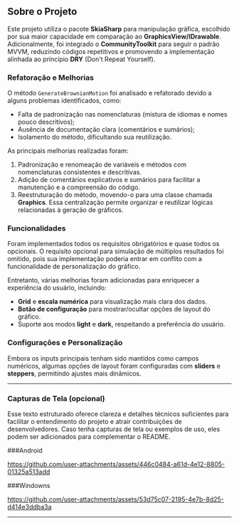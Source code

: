 ## Sobre o Projeto

Este projeto utiliza o pacote **SkiaSharp** para manipulação gráfica, escolhido por sua maior capacidade em comparação ao **GraphicsView/IDrawable**. Adicionalmente, foi integrado o **CommunityToolkit** para seguir o padrão MVVM, reduzindo códigos repetitivos e promovendo a implementação alinhada ao princípio **DRY** (Don't Repeat Yourself).

### Refatoração e Melhorias

O método `GenerateBrownianMotion` foi analisado e refatorado devido a alguns problemas identificados, como:  
- Falta de padronização nas nomenclaturas (mistura de idiomas e nomes pouco descritivos);  
- Ausência de documentação clara (comentários e sumários);  
- Isolamento do método, dificultando sua reutilização.

As principais melhorias realizadas foram:  
1. Padronização e renomeação de variáveis e métodos com nomenclaturas consistentes e descritivas.  
2. Adição de comentários explicativos e sumários para facilitar a manutenção e a compreensão do código.  
3. Reestruturação do método, movendo-o para uma classe chamada **Graphics**. Essa centralização permite organizar e reutilizar lógicas relacionadas à geração de gráficos.

### Funcionalidades

Foram implementados todos os requisitos obrigatórios e quase todos os opcionais. O requisito opcional para simulação de múltiplos resultados foi omitido, pois sua implementação poderia entrar em conflito com a funcionalidade de personalização do gráfico. 

Entretanto, várias melhorias foram adicionadas para enriquecer a experiência do usuário, incluindo:  
- **Grid** e **escala numérica** para visualização mais clara dos dados.  
- **Botão de configuração** para mostrar/ocultar opções de layout do gráfico.  
- Suporte aos modos **light** e **dark**, respeitando a preferência do usuário.

### Configurações e Personalização

Embora os inputs principais tenham sido mantidos como campos numéricos, algumas opções de layout foram configuradas com **sliders** e **steppers**, permitindo ajustes mais dinâmicos.

---

### Capturas de Tela (opcional)



Esse texto estruturado oferece clareza e detalhes técnicos suficientes para facilitar o entendimento do projeto e atrair contribuições de desenvolvedores. Caso tenha capturas de tela ou exemplos de uso, eles podem ser adicionados para complementar o README.

    
###Android

https://github.com/user-attachments/assets/446c0484-a61d-4e12-8805-01325a513add

###Windowns

https://github.com/user-attachments/assets/53d75c07-2195-4e7b-8d25-d414e3ddba3a

---


